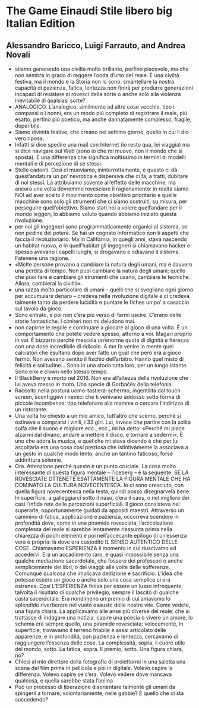 # The Game Einaudi Stile libero big Italian Edition
## Alessandro Baricco, Luigi Farrauto, and Andrea Novali
- stiamo generando una civiltà molto brillante, perfino piacevole, ma che non sembra in grado di reggere l’onda d’urto del reale. È una civiltà festiva, ma il mondo e la Storia non lo sono: smantellare la nostra capacità di pazienza, fatica, lentezza non finirà per produrre generazioni incapaci di resistere ai rovesci della sorte o anche solo alla violenza inevitabile di qualsiasi sorte?
- ANALOGICO. L’analogico, similmente ad altre cose vecchie, tipo i compassi o i nonni, era un modo piú completo di registrare il reale, piú esatto, perfino piú poetico, ma anche dannatamente complesso, fragile, deperibile.
- Siamo divinità festive, che creano nel settimo giorno, quello in cui il dio vero riposa.
- Infatti si dice spedire una mail con Internet (io resto qua, lei viaggia) ma si dice navigare sul Web (sono io che mi muovo, non il mondo che si sposta). È una differenza che significa moltissimo in termini di modelli mentali e di percezione di sé stessi.
- Stelle cadenti. Cosí ci muoviamo, ininterrottamente, e questo ci dà quest’andatura un po’ nevrotica e dispersiva che ci fa, a tratti, dubitare di noi stessi. La attribuiamo sovente all’effetto delle macchine, ma ancora una volta dovremmo rovesciare il ragionamento: in realtà siamo NOI ad aver scelto il movimento come obiettivo prioritario e quelle macchine sono solo gli strumenti che ci siamo costruiti, su misura, per perseguire quell’obiettivo. Siamo stati noi a volere quell’andare per il mondo leggeri, lo abbiamo voluto quando abbiamo iniziato questa rivoluzione.
- per noi gli ingegneri sono programmaticamente organici al sistema, se non pedine del potere. Se hai un cognato informatico non ti aspetti che faccia il rivoluzionario. Ma in California, in quegli anni, stava nascendo un habitat nuovo, e in quell’habitat gli ingegneri si chiamavano hacker e spesso avevano i capelli lunghi, si drogavano e odiavano il sistema. Fatevene una ragione.
- «Molte persone provano a cambiare la natura degli umani, ma è davvero una perdita di tempo. Non puoi cambiare la natura degli umani; quello che puoi fare è cambiare gli strumenti che usano, cambiare le tecniche. Allora, cambierai la civiltà».
- una razza molto particolare di umani – quelli che si svegliano ogni giorno per accumulare denaro – credeva nella rivoluzione digitale e ci credeva talmente tanto da perdere lucidità e puntare le fiches un po’ a casaccio sul tavolo da gioco.
- Sono entrato, e poi non c’era piú verso di farmi uscire. C’erano delle storie fantastiche. I cimiteri non mi deludono mai.
- non capirne le regole e continuare a giocare al gioco di una volta. È un comportamento che potete vedere spesso, attorno a voi. Magari proprio in voi. È bizzarro perché mescola un’enorme quota di dignità e fierezza con una dose incredibile di ridicolo. A me fa venire in mente quei calciatori che esultano dopo aver fatto un goal che però era a gioco fermo. Non avevano sentito il fischio dell’arbitro. Hanno quel misto di felicità e solitudine… Sono in una storia tutta loro, per un lungo istante. Sono eroi e clown nello stesso tempo.
- Il BlackBerry è morto nel 2016. Non era all’altezza della rivoluzione che lui aveva messo in moto. Una specie di Gorbačëv della telefonia.
- Raccolto nella postura uomo-tastiera-schermo, ingentilita dal touch screen, sconfiggevi i nemici che ti venivano addosso sotto forma di piccole incombenze: tipo telefonare alla mamma o cercare l’indirizzo di un ristorante.
- Una volta ho chiesto a un mio amico, tutt’altro che scemo, perché si ostinava a comprarsi i vinili, i 33 giri. Lui, invece che partire con la solita solfa che il suono è migliore ecc., ecc., mi ha detto: «Perché mi piace alzarmi dal divano, andare a mettere il disco, e tornare a sedermi». È uno che adora la musica, e quel che mi stava dicendo è che per lui ascoltarla era una cosa cosí preziosa che istintivamente la associava a un gesto in qualche modo lento, anche un tantino faticoso, forse addirittura solenne.
- Ora. Attenzione perché questo è un punto cruciale. La cosa molto interessante di questa figura mentale – l’iceberg – è la seguente: SE LA ROVESCIATE OTTENETE ESATTAMENTE LA FIGURA MENTALE CHE HA DOMINATO LA CULTURA NOVECENTESCA. Io ci sono cresciuto, con quella figura novecentesca nella testa, quindi posso disegnarvela bene. In superficie, a galleggiarci sotto il naso, c’era il caos, o nel migliore dei casi l’infida rete delle percezioni superficiali. Il gioco consisteva nel superarle, opportunamente guidati da appositi maestri. Attraverso un cammino di fatica, applicazione e pazienza, occorreva scendere in profondità dove, come in una piramide rovesciata, l’articolazione complessa del reale si sarebbe lentamente riassunta prima nella chiarezza di pochi elementi e poi nell’accecante epilogo di un’essenza vera e propria: là dove era custodito IL SENSO AUTENTICO DELLE COSE. Chiamavamo ESPERIENZA il momento in cui riuscivamo ad accedervi. Era un accadimento raro, e quasi impossibile senza una qualche mediazione sacerdotale, che fossero dei professori o anche semplicemente dei libri, o dei viaggi: alle volte delle sofferenze. Comunque qualcosa che implicava dedizione e sacrificio. L’idea che potesse essere un gioco o anche solo una cosa semplice ci era estranea. Cosí L’ESPERIENZA finiva per essere un lusso infrequente, talvolta il risultato di qualche privilegio, sempre il lascito di qualche casta sacerdotale. Era nondimeno un premio di cui amavamo lo splendido riverberare nel vuoto esausto delle nostre vite. Come vedete, una figura chiara. La applicavamo alle anse piú diverse del reale: che si trattasse di indagare una notizia, capire una poesia o vivere un amore, lo schema era sempre quello, una piramide rovesciata: velocemente, in superficie, trovavamo il terreno friabile e assai articolato delle apparenze, e in profondità, con pazienza e lentezza, cercavamo di raggiungere l’essenza delle cose. La complessità, sopra, il cuore utile del mondo, sotto. La fatica, sopra. Il premio, sotto. Una figura chiara, no?
- Chiesi al mio direttore della fotografia di proiettarmi in una saletta una scena del film prima in pellicola e poi in digitale. Volevo capire la differenza. Volevo capire se c’era. Volevo vedere dove mancava qualcosa, e quella sarebbe stata l’anima.
- Può un processo di liberazione disorientare talmente gli umani da spingerli a tornare, volontariamente, nelle gabbie? È quello che ci sta succedendo?
